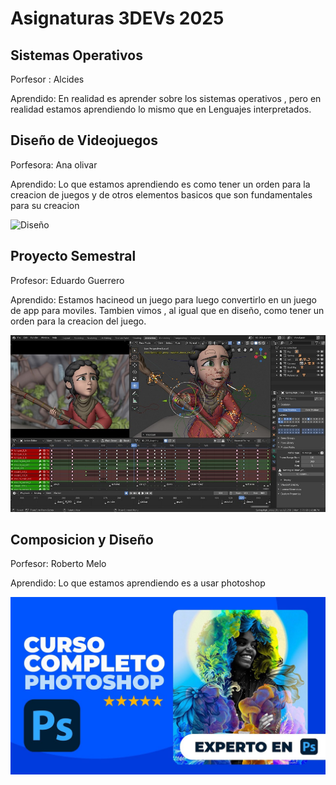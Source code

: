 # Asignaturas 3DEVs 2025

## Sistemas Operativos
Porfesor : Alcides

Aprendido: En realidad es aprender sobre los sistemas operativos , pero en realidad estamos aprendiendo lo mismo que en Lenguajes interpretados.

## Diseño de Videojuegos

Porfesora: Ana olivar

Aprendido: Lo que estamos aprendiendo es como tener un orden para la creacion de juegos y de otros elementos basicos que son fundamentales para su creacion

![Diseño](assests/diseñojuegos.jpg)

## Proyecto Semestral

Profesor: Eduardo Guerrero

Aprendido: Estamos hacineod un juego para luego convertirlo en un juego de app para moviles. Tambien vimos , al igual que en diseño, como tener un orden para la creacion del juego.

![Proyecto](assests/crear.jpg)

## Composicion y Diseño

Porfesor: Roberto Melo

Aprendido: Lo que estamos aprendiendo es a usar photoshop

![Photoshop](assests/photo.jpg)